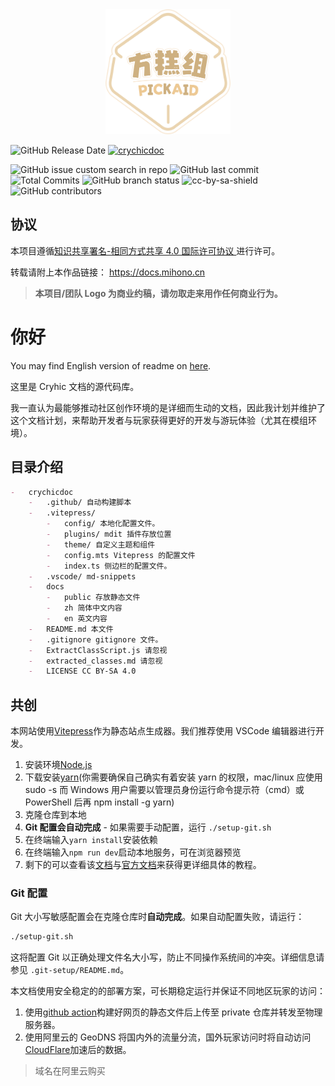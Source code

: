 <div align="center"><img height="200" src="docs/public/logo.png" width="200"/></div>

![GitHub Release Date](https://img.shields.io/github/created-at/PickAID/CrychicDoc) [![crychicdoc](https://img.shields.io/badge/CrychicDoc-Maintaining-green)](https://docs.mihono.cn)

![GitHub issue custom search in repo](https://img.shields.io/github/issues/PickAID/CrychicDoc.svg) ![GitHub last commit](https://img.shields.io/github/last-commit/PickAID/CrychicDoc) ![Total Commits](https://img.shields.io/github/commit-activity/t/PickAID/CrychicDoc) ![GitHub branch status](https://img.shields.io/github/check-runs/PickAID/CrychicDoc/main) ![cc-by-sa-shield](https://img.shields.io/badge/License-CC%20BY--SA%204.0-lightgrey.svg)
![GitHub contributors](https://img.shields.io/github/contributors/PickAID/CrychicDoc)

## 协议

本项目遵循[知识共享署名-相同方式共享 4.0 国际许可协议
](LICENSE)进行许可。

转载请附上本作品链接： https://docs.mihono.cn

> **本项目/团队 Logo 为商业约稿，请勿取走来用作任何商业行为。**

# 你好

You may find English version of readme on [here](/.github/docs/README_EN.md).

这里是 Cryhic 文档的源代码库。

我一直认为最能够推动社区创作环境的是详细而生动的文档，因此我计划并维护了这个文档计划，来帮助开发者与玩家获得更好的开发与游玩体验（尤其在模组环境）。

## 目录介绍

```markdown
-   crychicdoc
    -   .github/ 自动构建脚本
    -   .vitepress/
        -   config/ 本地化配置文件。
        -   plugins/ mdit 插件存放位置
        -   theme/ 自定义主题和组件
        -   config.mts Vitepress 的配置文件
        -   index.ts 侧边栏的配置文件。
    -   .vscode/ md-snippets
    -   docs
        -   public 存放静态文件
        -   zh 简体中文内容
        -   en 英文内容
    -   README.md 本文件
    -   .gitignore gitignore 文件。
    -   ExtractClassScript.js 请忽视
    -   extracted_classes.md 请忽视
    -   LICENSE CC BY-SA 4.0
```

## 共创

本网站使用[Vitepress](https://vitepress.dev/)作为静态站点生成器。我们推荐使用 VSCode 编辑器进行开发。

1. 安装环境[Node.js](https://nodejs.org/zh-cn/download/prebuilt-installer)
2. 下载安装[yarn](https://classic.yarnpkg.com/lang/en/docs/install/#windows-stable)(你需要确保自己确实有着安装 yarn 的权限，mac/linux 应使用 sudo -s 而 Windows 用户需要以管理员身份运行命令提示符（cmd）或 PowerShell 后再 npm install -g yarn)
3. 克隆仓库到本地
4. **Git 配置会自动完成** - 如果需要手动配置，运行 `./setup-git.sh`
5. 在终端输入`yarn install`安装依赖
6. 在终端输入`npm run dev`启动本地服务，可在浏览器预览
7. 剩下的可以查看该[文档](https://vitepress.yiov.top/preface.html)与[官方文档](https://vitepress.dev/zh/)来获得更详细具体的教程。

### Git 配置

Git 大小写敏感配置会在克隆仓库时**自动完成**。如果自动配置失败，请运行：

```bash
./setup-git.sh
```

这将配置 Git 以正确处理文件名大小写，防止不同操作系统间的冲突。详细信息请参见 `.git-setup/README.md`。

本文档使用安全稳定的的部署方案，可长期稳定运行并保证不同地区玩家的访问：

1. 使用[github action](.github/workflows/build.yaml)构建好网页的静态文件后上传至 private 仓库并转发至物理服务器。
2. 使用阿里云的 GeoDNS 将国内外的流量分流，国外玩家访问时将自动访问[CloudFlare](https://cloudflare.com/)加速后的数据。

> 域名在阿里云购买
